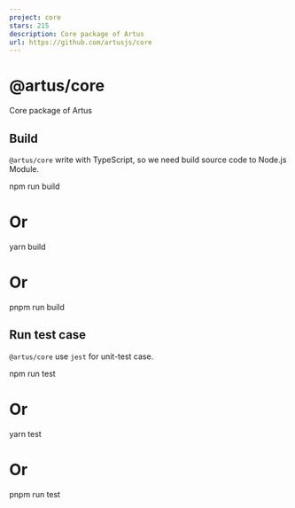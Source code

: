 ```yaml
---
project: core
stars: 215
description: Core package of Artus
url: https://github.com/artusjs/core
---
```


@artus/core
===========

Core package of Artus

Build
-----

`@artus/core` write with TypeScript, so we need build source code to Node.js Module.

npm run build
# Or
yarn build
# Or
pnpm run build

Run test case
-------------

`@artus/core` use `jest` for unit-test case.

npm run test
# Or
yarn test
# Or
pnpm run test
